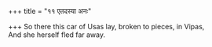 +++
title = "११ एतदस्या अनः"

+++
So there this car of Usas lay, broken to pieces, in Vipas,  
     And she herself fled far away.